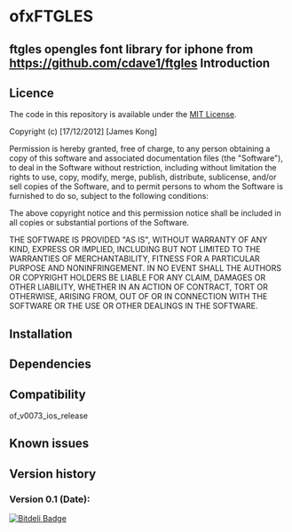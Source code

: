 ofxFTGLES
=========

ftgles opengles font library for iphone
from https://github.com/cdave1/ftgles
Introduction
------------


Licence
-------
The code in this repository is available under the [MIT License](https://secure.wikimedia.org/wikipedia/en/wiki/Mit_license).

Copyright (c) [17/12/2012] [James Kong]

Permission is hereby granted, free of charge, to any person obtaining a copy of this software and associated documentation files (the "Software"), to deal in the Software without restriction, including without limitation the rights to use, copy, modify, merge, publish, distribute, sublicense, and/or sell copies of the Software, and to permit persons to whom the Software is furnished to do so, subject to the following conditions:

The above copyright notice and this permission notice shall be included in all copies or substantial portions of the Software.

THE SOFTWARE IS PROVIDED "AS IS", WITHOUT WARRANTY OF ANY KIND, EXPRESS OR IMPLIED, INCLUDING BUT NOT LIMITED TO THE WARRANTIES OF MERCHANTABILITY, FITNESS FOR A PARTICULAR PURPOSE AND NONINFRINGEMENT. IN NO EVENT SHALL THE AUTHORS OR COPYRIGHT HOLDERS BE LIABLE FOR ANY CLAIM, DAMAGES OR OTHER LIABILITY, WHETHER IN AN ACTION OF CONTRACT, TORT OR OTHERWISE, ARISING FROM, OUT OF OR IN CONNECTION WITH THE SOFTWARE OR THE USE OR OTHER DEALINGS IN THE SOFTWARE.

Installation
------------


Dependencies
------------


Compatibility
------------

of_v0073_ios_release

Known issues
------------

Version history
------------

### Version 0.1 (Date):


[![Bitdeli Badge](https://d2weczhvl823v0.cloudfront.net/fishkingsin/ofxftgles/trend.png)](https://bitdeli.com/free "Bitdeli Badge")

